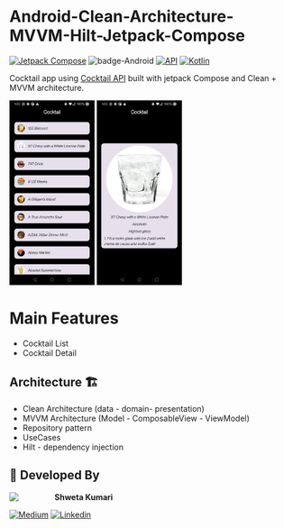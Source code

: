 # Android-Clean-Architecture-MVVM-Hilt-Jetpack-Compose
[![Jetpack Compose](https://img.shields.io/badge/Jetpack%20Compose-1.5.4-%230075FF.svg)](https://developer.android.com/jetpack/compose)
![badge-Android](https://img.shields.io/badge/Platform-Android-brightgreen)
[![API](https://img.shields.io/badge/API-21%2B-brightgreen.svg?style=flat)](https://android-arsenal.com/api?level=21)
[![Kotlin](https://img.shields.io/badge/Kotlin-1.9.20-blue.svg?style=flat&logo=kotlin)](https://kotlinlang.org)

Cocktail app using [Cocktail API](https://www.thecocktaildb.com/api.php?ref=apilist.fun) built with jetpack Compose and Clean + MVVM architecture.<br>


<p float="left">
  <img width="30%" height="50%" src="https://raw.githubusercontent.com/XXShweta/CleanArchitectureTutorial/main/screenshot/screenshot-main.png?token=GHSAT0AAAAAACKKZB76PUTOARY53Q3VI3B4ZLEKAYQ" />
  <img width="30%" height="50%" src="https://raw.githubusercontent.com/XXShweta/CleanArchitectureTutorial/main/screenshot/screenshot-detail.png?token=GHSAT0AAAAAACKKZB77MAUWS7XSGC2BUT7MZLEKBKA" />
</p>

# Main Features
- Cocktail List 
- Cocktail Detail

## Architecture 🏗️
  - Clean Architecture (data - domain- presentation)
  - MVVM Architecture (Model - ComposableView - ViewModel)
  - Repository pattern
  - UseCases
  - Hilt - dependency injection

## 👧 Developed By

<a href="https://twitter.com/piashcse" target="_blank">
  <img src="https://avatars.githubusercontent.com/XXShweta" width="80" align="left">
</a>

**Shweta Kumari**

[![Medium](https://img.shields.io/badge/-medium-grey?logo=medium)]([https://medium.com/@piashcse](https://medium.com/@shwetagupta_85820))
[![Linkedin](https://img.shields.io/badge/-linkedin-grey?logo=linkedin)](https://www.linkedin.com/in/connect-with-shweta-gupta/)


